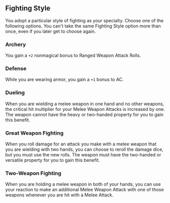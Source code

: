 ## Fighting Style
You adopt a particular style of fighting as your specialty.
Choose one of the following options.
You can't take the same Fighting Style option more than once, even if you later get to choose again.

### Archery
You gain a `+2` nonmagical bonus to Ranged Weapon Attack Rolls.

### Defense
While you are wearing armor, you gain a `+1` bonus to AC.

### Dueling
When you are wielding a melee weapon in one hand and no other weapons, the critical hit multiplier for your Melee Weapon Attacks is increased by one.
The weapon cannot have the heavy or two-handed property for you to gain this benefit.

### Great Weapon Fighting
When you roll damage for an attack you make with a melee weapon that you are wielding with two hands, you can choose to reroll the damage dice, but you must use the new rolls.
The weapon must have the two-handed or versatile property for you to gain this benefit.

### Two-Weapon Fighting
When you are holding a melee weapon in both of your hands, you can use your reaction to make an additional Melee Weapon Attack with one of those weapons whenever you are hit with a Melee Attack.

<!--

-<< CHANGES >>-
- archery
-> changed +2 accuracy to +1 damage +1 accuracy
- dueling
-> focuses on crit builds with lesser weapons than great weapons
- great weapon fighting
-> still favors greatswords, allows rerolls on 3's
-> viable for greataxes now, allows rerolls on 6's
- two-weapon fighting
-> offhand attack(s) is now plural

-<< TODO >>-
- check if offhand is proper words
- add other UA XGE etc proper fighting styles

-<< COMMENTARY >>-
- action surge 2 and extra attack 3 have been swapped
- this gives martial multiclasses more oomph, and gives fighter itself more consistant power a bit earlier
- multiclass spellcasters get less benefit from this, intentionally (they get enough goodies)

-->
